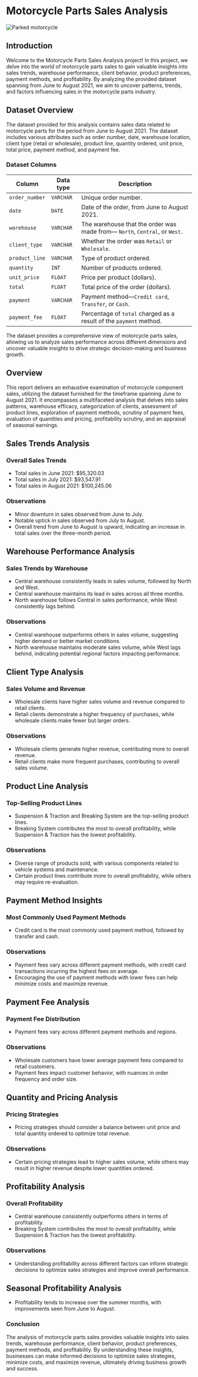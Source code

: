 # Motorcycle Parts Sales Analysis

![Parked motorcycle](motorcycle.jpg)

## Introduction

Welcome to the Motorcycle Parts Sales Analysis project! In this project, we delve into the world of motorcycle parts sales to gain valuable insights into sales trends, warehouse performance, client behavior, product preferences, payment methods, and profitability. By analyzing the provided dataset spanning from June to August 2021, we aim to uncover patterns, trends, and factors influencing sales in the motorcycle parts industry.

## Dataset Overview

The dataset provided for this analysis contains sales data related to motorcycle parts for the period from June to August 2021. The dataset includes various attributes such as order number, date, warehouse location, client type (retail or wholesale), product line, quantity ordered, unit price, total price, payment method, and payment fee.

### Dataset Columns

| Column | Data type | Description |
|--------|-----------|-------------|
| `order_number` | `VARCHAR` | Unique order number. |
| `date` | `DATE` | Date of the order, from June to August 2021. |
| `warehouse` | `VARCHAR` | The warehouse that the order was made from&mdash; `North`, `Central`, or `West`. |
| `client_type` | `VARCHAR` | Whether the order was `Retail` or `Wholesale`. |
| `product_line` | `VARCHAR` | Type of product ordered. |
| `quantity` | `INT` | Number of products ordered. | 
| `unit_price` | `FLOAT` | Price per product (dollars). |
| `total` | `FLOAT` | Total price of the order (dollars). |
| `payment` | `VARCHAR` | Payment method&mdash;`Credit card`, `Transfer`, or `Cash`. |
| `payment_fee` | `FLOAT` | Percentage of `total` charged as a result of the `payment` method. |

The dataset provides a comprehensive view of motorcycle parts sales, allowing us to analyze sales performance across different dimensions and uncover valuable insights to drive strategic decision-making and business growth.

## Overview

This report delivers an exhaustive examination of motorcycle component sales, utilizing the dataset furnished for the timeframe spanning June to August 2021. It encompasses a multifaceted analysis that delves into sales patterns, warehouse efficacy, categorization of clients, assessment of product lines, exploration of payment methods, scrutiny of payment fees, evaluation of quantities and pricing, profitability scrutiny, and an appraisal of seasonal earnings.

## Sales Trends Analysis

### Overall Sales Trends

- Total sales in June 2021: $95,320.03
- Total sales in July 2021: $93,547.91
- Total sales in August 2021: $100,245.06

### Observations

- Minor downturn in sales observed from June to July.
- Notable uptick in sales observed from July to August.
- Overall trend from June to August is upward, indicating an increase in total sales over the three-month period.

## Warehouse Performance Analysis

### Sales Trends by Warehouse

- Central warehouse consistently leads in sales volume, followed by North and West.
- Central warehouse maintains its lead in sales across all three months.
- North warehouse follows Central in sales performance, while West consistently lags behind.

### Observations

- Central warehouse outperforms others in sales volume, suggesting higher demand or better market conditions.
- North warehouse maintains moderate sales volume, while West lags behind, indicating potential regional factors impacting performance.

## Client Type Analysis

### Sales Volume and Revenue

- Wholesale clients have higher sales volume and revenue compared to retail clients.
- Retail clients demonstrate a higher frequency of purchases, while wholesale clients make fewer but larger orders.

### Observations

- Wholesale clients generate higher revenue, contributing more to overall revenue.
- Retail clients make more frequent purchases, contributing to overall sales volume.

## Product Line Analysis

### Top-Selling Product Lines

- Suspension & Traction and Breaking System are the top-selling product lines.
- Breaking System contributes the most to overall profitability, while Suspension & Traction has the lowest profitability.

### Observations

- Diverse range of products sold, with various components related to vehicle systems and maintenance.
- Certain product lines contribute more to overall profitability, while others may require re-evaluation.

## Payment Method Insights

### Most Commonly Used Payment Methods

- Credit card is the most commonly used payment method, followed by transfer and cash.

### Observations

- Payment fees vary across different payment methods, with credit card transactions incurring the highest fees on average.
- Encouraging the use of payment methods with lower fees can help minimize costs and maximize revenue.

## Payment Fee Analysis

### Payment Fee Distribution

- Payment fees vary across different payment methods and regions.

### Observations

- Wholesale customers have lower average payment fees compared to retail customers.
- Payment fees impact customer behavior, with nuances in order frequency and order size.

## Quantity and Pricing Analysis

### Pricing Strategies

- Pricing strategies should consider a balance between unit price and total quantity ordered to optimize total revenue.

### Observations

- Certain pricing strategies lead to higher sales volume, while others may result in higher revenue despite lower quantities ordered.

## Profitability Analysis

### Overall Profitability

- Central warehouse consistently outperforms others in terms of profitability.
- Breaking System contributes the most to overall profitability, while Suspension & Traction has the lowest profitability.

### Observations

- Understanding profitability across different factors can inform strategic decisions to optimize sales strategies and improve overall performance.

## Seasonal Profitability Analysis

- Profitability tends to increase over the summer months, with improvements seen from June to August.

### Conclusion

The analysis of motorcycle parts sales provides valuable insights into sales trends, warehouse performance, client behavior, product preferences, payment methods, and profitability. By understanding these insights, businesses can make informed decisions to optimize sales strategies, minimize costs, and maximize revenue, ultimately driving business growth and success.